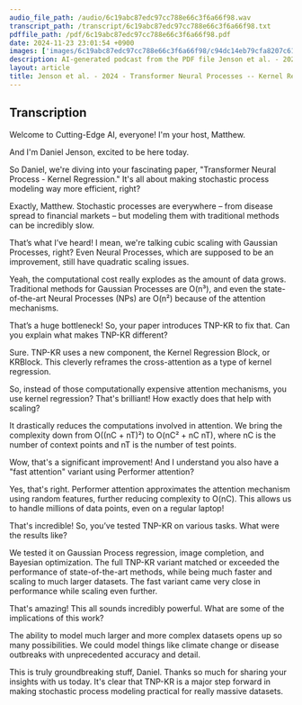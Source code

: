 ```yaml
---
audio_file_path: /audio/6c19abc87edc97cc788e66c3f6a66f98.wav
transcript_path: /transcript/6c19abc87edc97cc788e66c3f6a66f98.txt
pdffile_path: /pdf/6c19abc87edc97cc788e66c3f6a66f98.pdf
date: 2024-11-23 23:01:54 +0900
images: ['images/6c19abc87edc97cc788e66c3f6a66f98/c94dc14eb79cfa8207c619b9c016a988258b62ff169bd9f2e3368eee18b73c2e.jpg', 'images/6c19abc87edc97cc788e66c3f6a66f98/878540a8577af6350a1353384d6ceaffa87acb3c86c886b89952b582e7063f2f.jpg', 'images/6c19abc87edc97cc788e66c3f6a66f98/a87ef5a15bcffa43009363efa5e724e9e814f32bb29fe0c7ea18f9af5056a197.jpg', 'images/6c19abc87edc97cc788e66c3f6a66f98/36758198b9246495ca583f1ded782455ded4e3b78ee81f17924d9c4eb79ce7ee.jpg', 'images/6c19abc87edc97cc788e66c3f6a66f98/15b54ddecf6c8485205a137711967110672ca657223cb63a4f30ea47674fde23.jpg', 'images/6c19abc87edc97cc788e66c3f6a66f98/37920fe92f7d1d0ce19ac32f467a1c3d8deb8d97290f8a24e0189dee99209728.jpg', 'images/6c19abc87edc97cc788e66c3f6a66f98/babf1266e9add05baf569fa4dbfcb9a38474eb52904fb66715b7c15ad692e735.jpg', 'images/6c19abc87edc97cc788e66c3f6a66f98/2ed3d79888f3a702dbbe2cc24d209aca9e648d6ebe4ea60b1ed6a05183818696.jpg', 'images/6c19abc87edc97cc788e66c3f6a66f98/4ac3da2d95c0b3a78341d964c2bc9b2da59b94105a44ed0d369249bd77f5931b.jpg', 'images/6c19abc87edc97cc788e66c3f6a66f98/a7888c8aa1e58f21c1f0a04f6e98fa7e123ea320edf90da36f91c3829685534f.jpg', 'images/6c19abc87edc97cc788e66c3f6a66f98/0d07b138450b034555341a620e2f4494b6dfc9c2e9d47606601141cff338a48e.jpg', 'images/6c19abc87edc97cc788e66c3f6a66f98/8f18b1a419b04d715179eb3e2bb5bee60d55fd66dfa63061b3717367f900f8d4.jpg', 'images/6c19abc87edc97cc788e66c3f6a66f98/66bde8544b8f241593e5de0fdd64337904777ca3f59a252fc788ff6cbd3faf2a.jpg', 'images/6c19abc87edc97cc788e66c3f6a66f98/ae9e89050ad61da54fb3d0f92b8c06e832e8f0d959557431fca0f59c5d1dae5b.jpg', 'images/6c19abc87edc97cc788e66c3f6a66f98/195cfb64bf23c36b4d5b2e9326079f3e8f425eaea5a8dc5520ef7919cb06073b.jpg', 'images/6c19abc87edc97cc788e66c3f6a66f98/df5c42c223ac4bbf519ddd883c167d129310989f8d9099bc2a27c6473c87b358.jpg', 'images/6c19abc87edc97cc788e66c3f6a66f98/1d5d362b30f2184f0730def961cefa2d5997943f23c3bda949fca101135268b2.jpg', 'images/6c19abc87edc97cc788e66c3f6a66f98/1e19616ec2d70160358347dbe46770d282ba39f9a673aa2f492e849e7c4fc4a6.jpg', 'images/6c19abc87edc97cc788e66c3f6a66f98/b19688ff5533d284fe8eeb994b0277607637ab1f320ecb0dbda3f326c2da8a5c.jpg']
description: AI-generated podcast from the PDF file Jenson et al. - 2024 - Transformer Neural Processes -- Kernel Regression_EN / 6c19abc87edc97cc788e66c3f6a66f98
layout: article
title: Jenson et al. - 2024 - Transformer Neural Processes -- Kernel Regression_EN
---
```


## Transcription
Welcome to Cutting-Edge AI, everyone! I'm your host, Matthew.

And I'm Daniel Jenson, excited to be here today.

So Daniel, we're diving into your fascinating paper, "Transformer Neural Process - Kernel Regression."  It's all about making stochastic process modeling way more efficient, right?

Exactly, Matthew. Stochastic processes are everywhere – from disease spread to financial markets – but modeling them with traditional methods can be incredibly slow.

That’s what I’ve heard!  I mean, we're talking cubic scaling with Gaussian Processes, right?  Even Neural Processes, which are supposed to be an improvement, still have quadratic scaling issues.

Yeah, the computational cost really explodes as the amount of data grows.  Traditional methods for Gaussian Processes are O(n³), and even the state-of-the-art Neural Processes (NPs) are O(n²) because of the attention mechanisms.

That’s a huge bottleneck!  So, your paper introduces TNP-KR to fix that.  Can you explain what makes TNP-KR different?

Sure.  TNP-KR uses a new component, the Kernel Regression Block, or KRBlock.  This cleverly reframes the cross-attention as a type of kernel regression.

So, instead of those computationally expensive attention mechanisms, you use kernel regression?  That's brilliant!  How exactly does that help with scaling?

It drastically reduces the computations involved in attention.  We bring the complexity down from O((nC + nT)²) to O(nC² + nC nT), where nC is the number of context points and nT is the number of test points.

Wow, that's a significant improvement!  And I understand you also have a "fast attention" variant using Performer attention?

Yes, that's right.  Performer attention approximates the attention mechanism using random features, further reducing complexity to O(nC).  This allows us to handle millions of data points, even on a regular laptop!

That's incredible! So, you’ve tested TNP-KR on various tasks. What were the results like?

We tested it on Gaussian Process regression, image completion, and Bayesian optimization.  The full TNP-KR variant matched or exceeded the performance of state-of-the-art methods, while being much faster and scaling to much larger datasets.  The fast variant came very close in performance while scaling even further.

That's amazing!  This all sounds incredibly powerful. What are some of the implications of this work?

The ability to model much larger and more complex datasets opens up so many possibilities.  We could model things like climate change or disease outbreaks with unprecedented accuracy and detail.

This is truly groundbreaking stuff, Daniel.  Thanks so much for sharing your insights with us today.  It's clear that TNP-KR is a major step forward in making stochastic process modeling practical for really massive datasets.





